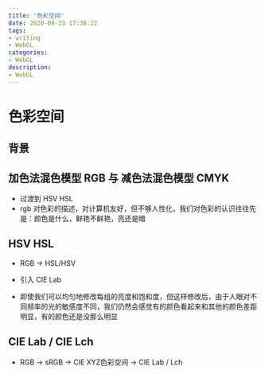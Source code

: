 ```yaml
---
title: '色彩空间'
date: 2020-08-23 17:38:22
tags: 
- writing
- WebGL
categories:
- WebGL
description:
- WebGL
---
```


# 色彩空间
## 背景
## 加色法混色模型 RGB 与 减色法混色模型 CMYK


- 过渡到 HSV HSL 
- rgb 对色彩的描述，对计算机友好，但不够人性化，我们对色彩的认识往往先是：颜色是什么，鲜艳不鲜艳，亮还是暗

## HSV  HSL

- RGB ->  HSL/HSV

- 引入  CIE  Lab
- 即使我们可以均匀地修改每组的亮度和饱和度，但这样修改后，由于人眼对不同频率的光的敏感度不同，我们仍然会感觉有的颜色看起来和其他的颜色差距明显，有的颜色还是没那么明显


## CIE Lab /  CIE Lch
- RGB -> sRGB -> CIE XYZ色彩空间 -> CIE Lab / Lch



